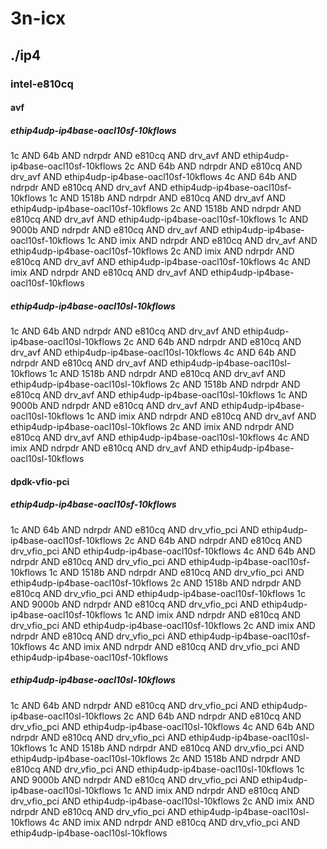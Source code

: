 # 3n-icx
## ./ip4
### intel-e810cq
#### avf
##### ethip4udp-ip4base-oacl10sf-10kflows
1c AND 64b AND ndrpdr AND e810cq AND drv_avf AND ethip4udp-ip4base-oacl10sf-10kflows
2c AND 64b AND ndrpdr AND e810cq AND drv_avf AND ethip4udp-ip4base-oacl10sf-10kflows
4c AND 64b AND ndrpdr AND e810cq AND drv_avf AND ethip4udp-ip4base-oacl10sf-10kflows
1c AND 1518b AND ndrpdr AND e810cq AND drv_avf AND ethip4udp-ip4base-oacl10sf-10kflows
2c AND 1518b AND ndrpdr AND e810cq AND drv_avf AND ethip4udp-ip4base-oacl10sf-10kflows
1c AND 9000b AND ndrpdr AND e810cq AND drv_avf AND ethip4udp-ip4base-oacl10sf-10kflows
1c AND imix AND ndrpdr AND e810cq AND drv_avf AND ethip4udp-ip4base-oacl10sf-10kflows
2c AND imix AND ndrpdr AND e810cq AND drv_avf AND ethip4udp-ip4base-oacl10sf-10kflows
4c AND imix AND ndrpdr AND e810cq AND drv_avf AND ethip4udp-ip4base-oacl10sf-10kflows
##### ethip4udp-ip4base-oacl10sl-10kflows
1c AND 64b AND ndrpdr AND e810cq AND drv_avf AND ethip4udp-ip4base-oacl10sl-10kflows
2c AND 64b AND ndrpdr AND e810cq AND drv_avf AND ethip4udp-ip4base-oacl10sl-10kflows
4c AND 64b AND ndrpdr AND e810cq AND drv_avf AND ethip4udp-ip4base-oacl10sl-10kflows
1c AND 1518b AND ndrpdr AND e810cq AND drv_avf AND ethip4udp-ip4base-oacl10sl-10kflows
2c AND 1518b AND ndrpdr AND e810cq AND drv_avf AND ethip4udp-ip4base-oacl10sl-10kflows
1c AND 9000b AND ndrpdr AND e810cq AND drv_avf AND ethip4udp-ip4base-oacl10sl-10kflows
1c AND imix AND ndrpdr AND e810cq AND drv_avf AND ethip4udp-ip4base-oacl10sl-10kflows
2c AND imix AND ndrpdr AND e810cq AND drv_avf AND ethip4udp-ip4base-oacl10sl-10kflows
4c AND imix AND ndrpdr AND e810cq AND drv_avf AND ethip4udp-ip4base-oacl10sl-10kflows
#### dpdk-vfio-pci
##### ethip4udp-ip4base-oacl10sf-10kflows
1c AND 64b AND ndrpdr AND e810cq AND drv_vfio_pci AND ethip4udp-ip4base-oacl10sf-10kflows
2c AND 64b AND ndrpdr AND e810cq AND drv_vfio_pci AND ethip4udp-ip4base-oacl10sf-10kflows
4c AND 64b AND ndrpdr AND e810cq AND drv_vfio_pci AND ethip4udp-ip4base-oacl10sf-10kflows
1c AND 1518b AND ndrpdr AND e810cq AND drv_vfio_pci AND ethip4udp-ip4base-oacl10sf-10kflows
2c AND 1518b AND ndrpdr AND e810cq AND drv_vfio_pci AND ethip4udp-ip4base-oacl10sf-10kflows
1c AND 9000b AND ndrpdr AND e810cq AND drv_vfio_pci AND ethip4udp-ip4base-oacl10sf-10kflows
1c AND imix AND ndrpdr AND e810cq AND drv_vfio_pci AND ethip4udp-ip4base-oacl10sf-10kflows
2c AND imix AND ndrpdr AND e810cq AND drv_vfio_pci AND ethip4udp-ip4base-oacl10sf-10kflows
4c AND imix AND ndrpdr AND e810cq AND drv_vfio_pci AND ethip4udp-ip4base-oacl10sf-10kflows
##### ethip4udp-ip4base-oacl10sl-10kflows
1c AND 64b AND ndrpdr AND e810cq AND drv_vfio_pci AND ethip4udp-ip4base-oacl10sl-10kflows
2c AND 64b AND ndrpdr AND e810cq AND drv_vfio_pci AND ethip4udp-ip4base-oacl10sl-10kflows
4c AND 64b AND ndrpdr AND e810cq AND drv_vfio_pci AND ethip4udp-ip4base-oacl10sl-10kflows
1c AND 1518b AND ndrpdr AND e810cq AND drv_vfio_pci AND ethip4udp-ip4base-oacl10sl-10kflows
2c AND 1518b AND ndrpdr AND e810cq AND drv_vfio_pci AND ethip4udp-ip4base-oacl10sl-10kflows
1c AND 9000b AND ndrpdr AND e810cq AND drv_vfio_pci AND ethip4udp-ip4base-oacl10sl-10kflows
1c AND imix AND ndrpdr AND e810cq AND drv_vfio_pci AND ethip4udp-ip4base-oacl10sl-10kflows
2c AND imix AND ndrpdr AND e810cq AND drv_vfio_pci AND ethip4udp-ip4base-oacl10sl-10kflows
4c AND imix AND ndrpdr AND e810cq AND drv_vfio_pci AND ethip4udp-ip4base-oacl10sl-10kflows